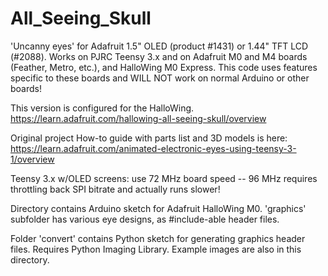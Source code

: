 # All_Seeing_Skull

'Uncanny eyes' for Adafruit 1.5" OLED (product #1431) or 1.44" TFT LCD (#2088).  Works on PJRC Teensy 3.x and on Adafruit M0 and M4 boards (Feather, Metro, etc.), and HalloWing M0 Express.  This code uses features specific to these boards and WILL NOT work on normal Arduino or other boards!

This version is configured for the HalloWing. https://learn.adafruit.com/hallowing-all-seeing-skull/overview

Original project How-to guide with parts list and 3D models is here:
https://learn.adafruit.com/animated-electronic-eyes-using-teensy-3-1/overview

Teensy 3.x w/OLED screens: use 72 MHz board speed -- 96 MHz requires throttling back SPI bitrate and actually runs slower!

Directory contains Arduino sketch for Adafruit HalloWing M0. 'graphics' subfolder has various eye designs, as #include-able header files.

Folder 'convert' contains Python sketch for generating graphics header files. Requires Python Imaging Library. Example images are also in this directory.
